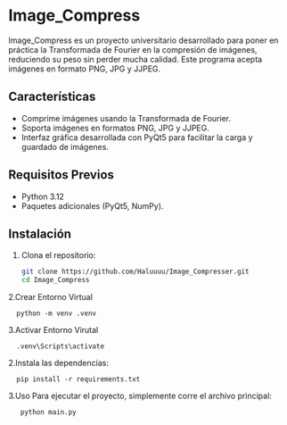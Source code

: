 # Image_Compress

Image_Compress es un proyecto universitario desarrollado para poner en práctica la Transformada de Fourier en la compresión de imágenes, reduciendo su peso sin perder mucha calidad. Este programa acepta imágenes en formato PNG, JPG y JJPEG.

## Características

- Comprime imágenes usando la Transformada de Fourier.
- Soporta imágenes en formatos PNG, JPG y JJPEG.
- Interfaz gráfica desarrollada con PyQt5 para facilitar la carga y guardado de imágenes.

## Requisitos Previos

- Python 3.12
- Paquetes adicionales (PyQt5, NumPy).

## Instalación

1. Clona el repositorio:

   ```bash
   git clone https://github.com/Haluuuu/Image_Compresser.git
   cd Image_Compress

2.Crear Entorno Virtual

      python -m venv .venv

3.Activar Entorno Virutal

      .venv\Scripts\activate

2.Instala las dependencias:

      pip install -r requirements.txt

3.Uso
Para ejecutar el proyecto, simplemente corre el archivo principal:

   ```bash
      python main.py
